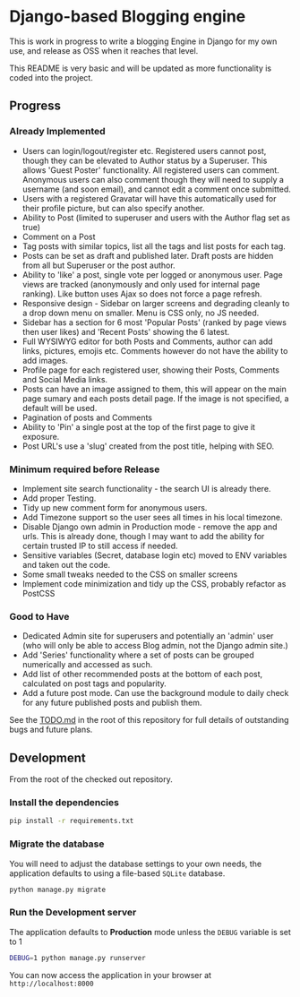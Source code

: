 # Django-based Blogging engine

This is work in progress to write a blogging Engine in Django for my own use,
and release as OSS when it reaches that level.

This README is very basic and will be updated as more functionality is coded
into the project.

## Progress

### Already Implemented

- Users can login/logout/register etc. Registered users cannot post, though they
  can be elevated to Author status by a Superuser. This allows 'Guest Poster'
  functionality. All registered users can comment. Anonymous users can also
  comment though they will need to supply a username (and soon email), and
  cannot edit a comment once submitted.
- Users with a registered Gravatar will have this automatically used for their
  profile picture, but can also specify another.
- Ability to Post (limited to superuser and users with the Author flag set as
  true)
- Comment on a Post
- Tag posts with similar topics, list all the tags and list posts for each tag.
- Posts can be set as draft and published later. Draft posts are hidden from all
  but Superuser or the post author.
- Ability to 'like' a post, single vote per logged or anonymous user. Page views
  are tracked (anonymously and only used for internal page ranking). Like button
  uses Ajax so does not force a page refresh.
- Responsive design - Sidebar on larger screens and degrading cleanly to a drop
  down menu on smaller. Menu is CSS only, no JS needed.
- Sidebar has a section for 6 most 'Popular Posts' (ranked by page views then
  user likes) and 'Recent Posts' showing the 6 latest.
- Full WYSIWYG editor for both Posts and Comments, author can add links,
  pictures, emojis etc. Comments however do not have the ability to add images.
- Profile page for each registered user, showing their Posts, Comments and
  Social Media links.
- Posts can have an image assigned to them, this will appear on the main page
  sumary and each posts detail page. If the image is not specified, a default
  will be used.
- Pagination of posts and Comments
- Ability to 'Pin' a single post at the top of the first page to give it exposure.
- Post URL's use a 'slug' created from the post title, helping with SEO.

### Minimum required before Release

- Implement site search functionality - the search UI is already there.
- Add proper Testing.
- Tidy up new comment form for anonymous users.
- Add Timezone support so the user sees all times in his local timezone.
- Disable Django own admin in Production mode - remove the app and urls. This is
  already done, though I may want to add the ability for certain trusted IP to
  still access if needed.
- Sensitive variables (Secret, database login etc) moved to ENV variables and
  taken out the code.
- Some small tweaks needed to the CSS on smaller screens
- Implement code minimization and tidy up the CSS, probably refactor as PostCSS

### Good to Have

- Dedicated Admin site for superusers and potentially an 'admin' user (who will
  only be able to access Blog admin, not the Django admin site.)
- Add 'Series' functionality where a set of posts can be grouped numerically and
  accessed as such.
- Add list of other recommended posts at the bottom of each post, calculated on
  post tags and popularity.
- Add a future post mode. Can use the background module to daily check for any
  future published posts and publish them.

See the [TODO.md](TODO.md) in the root of this repository for full details of
outstanding bugs and future plans.

## Development

From the root of the checked out repository.

### Install the dependencies

```bash
pip install -r requirements.txt
```

### Migrate the database

You will need to adjust the database settings to your own needs, the application
defaults to using a file-based `SQLite` database.

```bash
python manage.py migrate
```

### Run the Development server

The application defaults to **Production** mode unless the `DEBUG` variable is set
to 1

```bash
DEBUG=1 python manage.py runserver
```

You can now access the application in your browser at `http://localhost:8000`
